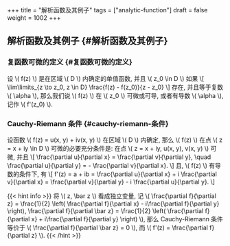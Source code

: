 +++
title = "解析函数及其例子"
tags = ["analytic-function"]
draft = false
weight = 1002
+++

## 解析函数及其例子 {#解析函数及其例子}


### 复函数可微的定义 {#复函数可微的定义}

设 \\( f(z) \\) 是在区域 \\( D \\) 内确定的单值函数, 并且 \\( z\_0 \in D \\) 如果
\\[
       \lim\limits\_{z \to z\_0, z \in D} \frac{f(z) - f(z\_0)}{z - z\_0}
     \\]
存在, 并且等于复数 \\( \alpha \\), 那么我们说 \\( f(z) \\) 在 \\( z\_0 \\) 可微或可导, 或者有导数 \\( \alpha \\), 记作 \\( f'(z\_0) \\).


### Cauchy-Riemann 条件 {#cauchy-riemann-条件}

设函数 \\( f(z) = u(x, y) + iv(x, y) \\) 在区域 \\( D \\) 内确定, 那么 \\( f(z) \\) 在点 \\( z = x + iy \in D \\) 可微的必要充分条件是: 在点 \\( z = x + iy, u(x, y), v(x, y) \\) 可微, 并且
\\[
       \frac{\partial u}{\partial x} = \frac{\partial v}{\partial y}, \quad
       \frac{\partial u}{\partial y} = - \frac{\partial v}{\partial x}.
     \\]
且, \\( f(z) \\) 有导数的条件下, 有
\\[
       f'(z) = a + ib = \frac{\partial u}{\partial x} + i \frac{\partial v}{\partial x} = \frac{\partial v}{\partial y} - i \frac{\partial u}{\partial y}.
     \\]

{{< hint info >}}
将 \\( z, \bar z \\) 看成独立变量, 记 \\( \frac{\partial f}{\partial z} = \frac{1}{2} \left( \frac{\partial f}{\partial x} - i\frac{\partial f}{\partial y} \right), \frac{\partial f}{\partial \bar z} = \frac{1}{2} \left( \frac{\partial f}{\partial x} + i\frac{\partial f}{\partial y} \right) \\), 那么 Cauchy-Riemann 条件等价于 \\( \frac{\partial f}{\partial \bar z} = 0 \\), 而 \\( f'(z) = \frac{\partial f}{\partial z} \\).
{{< /hint >}}
